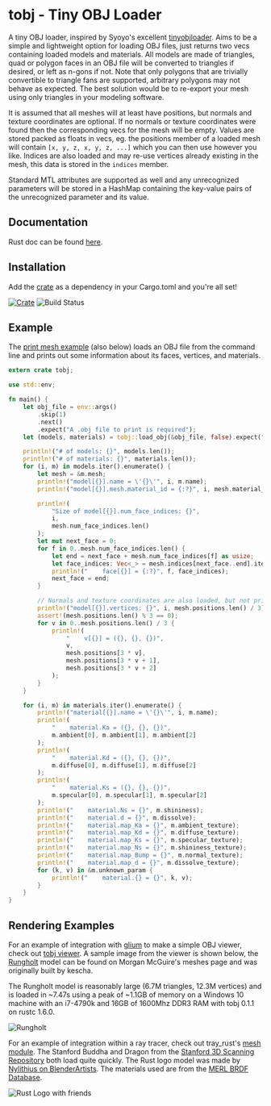 tobj - Tiny OBJ Loader
===
A tiny OBJ loader, inspired by Syoyo's excellent [tinyobjloader](https://github.com/syoyo/tinyobjloader).
Aims to be a simple and lightweight option for loading OBJ files, just returns two vecs
containing loaded models and materials. All models are made of triangles, quad or polygon faces in an
OBJ file will be converted to triangles if desired, or left as n-gons if not. Note that only polygons that are trivially
convertible to triangle fans are supported, arbitrary polygons may not behave as expected.
The best solution would be to re-export your mesh using only triangles in your modeling software.

It is assumed that all meshes will at least have positions, but normals and texture coordinates
are optional. If no normals or texture coordinates were found then the corresponding vecs for
the mesh will be empty. Values are stored packed as floats in vecs, eg. the positions member of
a loaded mesh will contain `[x, y, z, x, y, z, ...]` which you can then use however you like.
Indices are also loaded and may re-use vertices already existing in the mesh, this data is
stored in the `indices` member.

Standard MTL attributes are supported as well and any unrecognized parameters will be stored in a
HashMap containing the key-value pairs of the unrecognized parameter and its value.

Documentation
---
Rust doc can be found [here](https://docs.rs/tobj/).

Installation
---
Add the [crate](https://crates.io/crates/tobj) as a dependency in your Cargo.toml and you're all set!

[![Crate](https://img.shields.io/crates/v/tobj.svg)](https://crates.io/crates/tobj)
![Build Status](https://github.com/Twinklebear/tobj/workflows/CI/badge.svg)


Example
---
The [print mesh example](examples/print_mesh.rs) (also below) loads an OBJ file from
the command line and prints out some information about its faces, vertices, and materials.

```rust
extern crate tobj;

use std::env;

fn main() {
    let obj_file = env::args()
        .skip(1)
        .next()
        .expect("A .obj file to print is required");
    let (models, materials) = tobj::load_obj(&obj_file, false).expect("Failed to load file");

    println!("# of models: {}", models.len());
    println!("# of materials: {}", materials.len());
    for (i, m) in models.iter().enumerate() {
        let mesh = &m.mesh;
        println!("model[{}].name = \'{}\'", i, m.name);
        println!("model[{}].mesh.material_id = {:?}", i, mesh.material_id);

        println!(
            "Size of model[{}].num_face_indices: {}",
            i,
            mesh.num_face_indices.len()
        );
        let mut next_face = 0;
        for f in 0..mesh.num_face_indices.len() {
            let end = next_face + mesh.num_face_indices[f] as usize;
            let face_indices: Vec<_> = mesh.indices[next_face..end].iter().collect();
            println!("    face[{}] = {:?}", f, face_indices);
            next_face = end;
        }

        // Normals and texture coordinates are also loaded, but not printed in this example
        println!("model[{}].vertices: {}", i, mesh.positions.len() / 3);
        assert!(mesh.positions.len() % 3 == 0);
        for v in 0..mesh.positions.len() / 3 {
            println!(
                "    v[{}] = ({}, {}, {})",
                v,
                mesh.positions[3 * v],
                mesh.positions[3 * v + 1],
                mesh.positions[3 * v + 2]
            );
        }
    }

    for (i, m) in materials.iter().enumerate() {
        println!("material[{}].name = \'{}\'", i, m.name);
        println!(
            "    material.Ka = ({}, {}, {})",
            m.ambient[0], m.ambient[1], m.ambient[2]
        );
        println!(
            "    material.Kd = ({}, {}, {})",
            m.diffuse[0], m.diffuse[1], m.diffuse[2]
        );
        println!(
            "    material.Ks = ({}, {}, {})",
            m.specular[0], m.specular[1], m.specular[2]
        );
        println!("    material.Ns = {}", m.shininess);
        println!("    material.d = {}", m.dissolve);
        println!("    material.map_Ka = {}", m.ambient_texture);
        println!("    material.map_Kd = {}", m.diffuse_texture);
        println!("    material.map_Ks = {}", m.specular_texture);
        println!("    material.map_Ns = {}", m.shininess_texture);
        println!("    material.map_Bump = {}", m.normal_texture);
        println!("    material.map_d = {}", m.dissolve_texture);
        for (k, v) in &m.unknown_param {
            println!("    material.{} = {}", k, v);
        }
    }
}
```

Rendering Examples
---
For an example of integration with [glium](https://github.com/tomaka/glium) to make a simple OBJ viewer, check out
[tobj viewer](https://github.com/Twinklebear/tobj_viewer). A sample image from the viewer is shown below,
the [Rungholt](http://graphics.cs.williams.edu/data/meshes.xml) model can be found on Morgan McGuire's meshes
page and was originally built by kescha.

The Rungholt model is reasonably large (6.7M triangles, 12.3M vertices) and is loaded in ~7.47s
using a peak of ~1.1GB of memory on a Windows 10 machine with an i7-4790k and 16GB of 1600Mhz DDR3 RAM with
tobj 0.1.1 on rustc 1.6.0.

![Rungholt](http://i.imgur.com/wImyNG4.png)

For an example of integration within a ray tracer, check out tray\_rust's
[mesh module](https://github.com/Twinklebear/tray_rust/blob/master/src/geometry/mesh.rs).
The Stanford Buddha and Dragon from the [Stanford 3D Scanning Repository](http://graphics.stanford.edu/data/3Dscanrep/) both load quite quickly.
The Rust logo model was made by
[Nylithius on BlenderArtists](http://blenderartists.org/forum/showthread.php?362836-Rust-language-3D-logo). 
The materials used are from the [MERL BRDF Database](http://www.merl.com/brdf/).

![Rust Logo with friends](http://i.imgur.com/E1ylrZW.png)

